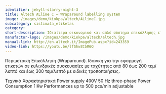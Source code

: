 ```yaml
---
identifier: jekyll-starry-night-3
title: Altech ALline C – Wraparound labelling system
image: /images/demo/kiokpa/altech/ALlineC.jpg
subcategory: sistimata_etiketas
category:
short-description: Ιδιαίτερα οικονομικό και απλό σύστημα επικόλλησης ετικέτας με ιμάντα για επίπεδη επικόλληση.
manufactor-logo: /images/demo/kiokpa/altech/altech.jpg
manual-link: http://en.altech.it/ImagePub.aspx?id=243359
video-link: https://youtu.be/lfShwZCbR6Q
---
```





 Περιμετρική Επικόλληση (Wraparound).
Ιδανική για την εφαρμογή ετικετών σε κυλινδρικές συσκευασίες με ταχύτητες
από 80 έως 200 τεμ/λεπτό και έως  300 τεμ/λεπτό  με ειδικές τροποποιήσεις.



Τεχνικά Χαρακτηριστικά
Power supply    400V 50 Hz three-phase
Power Consumption   1 Kw
Performances    up to  500 pcs/min adjustable
